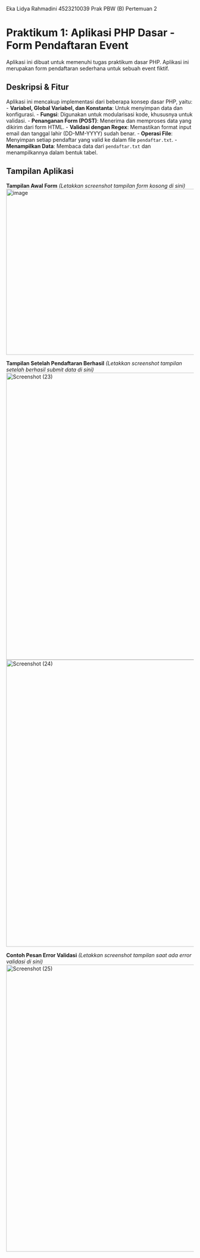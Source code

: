 Eka Lidya Rahmadini
4523210039
Prak PBW (B)
Pertemuan 2


# Praktikum 1: Aplikasi PHP Dasar - Form Pendaftaran Event 
Aplikasi ini dibuat untuk memenuhi tugas praktikum dasar PHP. Aplikasi ini 
merupakan form pendaftaran sederhana untuk sebuah event fiktif. 


## Deskripsi & Fitur 
Aplikasi ini mencakup implementasi dari beberapa konsep dasar PHP, yaitu: - **Variabel, Global Variabel, dan Konstanta**: Untuk menyimpan data dan 
konfigurasi. - **Fungsi**: Digunakan untuk modularisasi kode, khususnya untuk validasi. - **Penanganan Form (POST)**: Menerima dan memproses data yang dikirim dari 
form HTML. - **Validasi dengan Regex**: Memastikan format input email dan tanggal 
lahir (DD-MM-YYYY) sudah benar. - **Operasi File**: Menyimpan setiap pendaftar yang valid ke dalam file 
`pendaftar.txt`. - **Menampilkan Data**: Membaca data dari `pendaftar.txt` dan 
menampilkannya dalam bentuk tabel. 

 
## Tampilan Aplikasi 

**Tampilan Awal Form** 
*(Letakkan screenshot tampilan form kosong di sini)* 
<img width="1365" height="444" alt="image" src="https://github.com/user-attachments/assets/19b2f189-2248-4c74-8976-5018d2785669" />

 
**Tampilan Setelah Pendaftaran Berhasil** 
*(Letakkan screenshot tampilan setelah berhasil submit data di sini)* 
<img width="1366" height="768" alt="Screenshot (23)" src="https://github.com/user-attachments/assets/4c8c8933-d827-43ce-9d64-ddd3402a653a" />
<img width="1366" height="768" alt="Screenshot (24)" src="https://github.com/user-attachments/assets/0ee28cf1-c74b-4e6f-b6be-4c10f2b2acc6" />


**Contoh Pesan Error Validasi** 
*(Letakkan screenshot tampilan saat ada error validasi di sini)* 
<img width="1366" height="768" alt="Screenshot (25)" src="https://github.com/user-attachments/assets/014eab58-839b-4f5a-862d-3dec011e74aa" />
 
